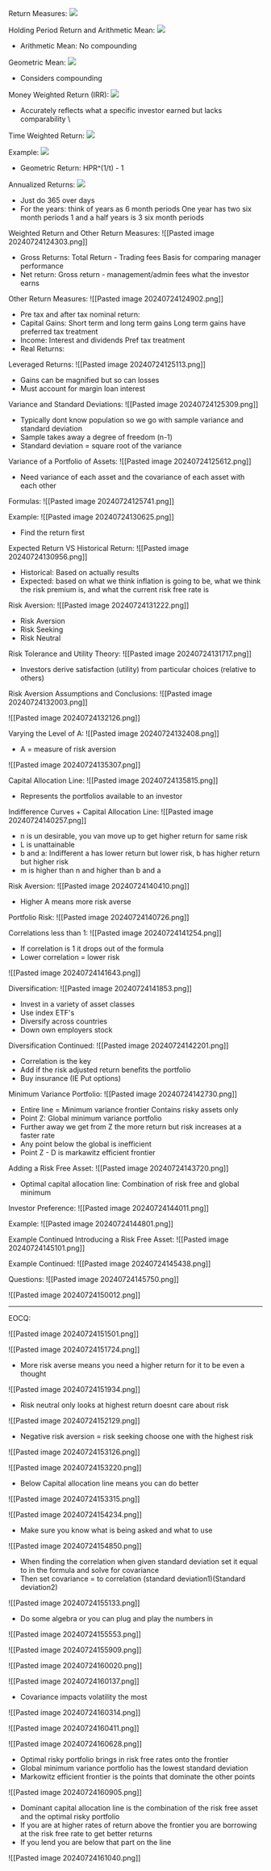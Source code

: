 

Return Measures:
![](https://i.imgur.com/eFRHUq3.png)



Holding Period Return and Arithmetic Mean:
![](https://i.imgur.com/wmBSNXl.png)
- Arithmetic Mean: No compounding


Geometric Mean:
![](https://i.imgur.com/ROxCJpG.png)
- Considers compounding


Money Weighted Return (IRR):
![](https://i.imgur.com/lR0hT9V.png)
- Accurately reflects what a specific investor earned but lacks comparability \




Time Weighted Return:
![](https://i.imgur.com/EfekkIe.png)



Example:
![](https://i.imgur.com/86dTqfj.png)
- Geometric Return: HPR^(1/t) - 1



Annualized Returns:
![](https://i.imgur.com/uMUdcd7.png)
- Just do 365 over days
- For the years: think of years as 6 month periods
  One year has two six month periods 
  1 and a half years is 3 six month periods



Weighted Return and Other Return Measures:
![[Pasted image 20240724124303.png]]
- Gross Returns: Total Return - Trading fees
  Basis for comparing manager performance
- Net return: Gross return - management/admin fees
  what the investor earns


Other Return Measures:
![[Pasted image 20240724124902.png]]
- Pre tax and after tax nominal return:
- Capital Gains: Short term and long term gains
  Long term gains have preferred tax treatment
- Income: Interest and dividends
  Pref tax treatment 
- Real Returns: 


Leveraged Returns:
![[Pasted image 20240724125113.png]]
- Gains can be magnified but so can losses
- Must account for margin loan interest



Variance and Standard Deviations:
![[Pasted image 20240724125309.png]]
- Typically dont know population so we go with sample variance and standard deviation
- Sample takes away a degree of freedom (n-1)
- Standard deviation = square root of the variance


Variance of a Portfolio of Assets:
![[Pasted image 20240724125612.png]]
- Need variance of each asset and the covariance of each asset with each other


Formulas:
![[Pasted image 20240724125741.png]]


Example:
![[Pasted image 20240724130625.png]]
- Find the return first


Expected Return VS Historical Return:
![[Pasted image 20240724130956.png]]
- Historical: Based on actually results
- Expected: based on what we think inflation is going to be, what we think the risk premium is, and what the current risk free rate is 



Risk Aversion:
![[Pasted image 20240724131222.png]]
- Risk Aversion
- Risk Seeking
- Risk Neutral


Risk Tolerance and Utility Theory:
![[Pasted image 20240724131717.png]]
- Investors derive satisfaction (utility) from particular choices (relative to others)



Risk Aversion Assumptions and Conclusions:
![[Pasted image 20240724132003.png]]


![[Pasted image 20240724132126.png]]



Varying the Level of A:
![[Pasted image 20240724132408.png]]
- A = measure of risk aversion


![[Pasted image 20240724135307.png]]



Capital Allocation Line:
![[Pasted image 20240724135815.png]]
- Represents the portfolios available to an investor



Indifference Curves + Capital Allocation Line:
![[Pasted image 20240724140257.png]]
- n is un desirable, you van move up to get higher return for same risk 
- L is unattainable 
- b and a: Indifferent a has lower return but lower risk, b has higher return but higher risk
- m is higher than n and higher than b and a


Risk Aversion:
![[Pasted image 20240724140410.png]]
- Higher A means more risk averse



Portfolio Risk:
![[Pasted image 20240724140726.png]]


Correlations less than 1:
![[Pasted image 20240724141254.png]]
- If correlation is 1 it drops out of the formula
- Lower correlation = lower risk



![[Pasted image 20240724141643.png]]


Diversification:
![[Pasted image 20240724141853.png]]
- Invest in a variety of asset classes
- Use index ETF's
- Diversify across countries
- Down own employers stock


Diversification Continued:
![[Pasted image 20240724142201.png]]
- Correlation is the key
- Add if the risk adjusted return benefits the portfolio
- Buy insurance (IE Put options)


Minimum Variance Portfolio:
![[Pasted image 20240724142730.png]]
- Entire line = Minimum variance frontier
  Contains risky assets only 
- Point Z: Global minimum variance portfolio 
- Further away we get from Z the more return but risk increases at a faster rate
- Any point below the global is inefficient 
- Point Z - D is markawitz efficient frontier 


Adding a Risk Free Asset:
![[Pasted image 20240724143720.png]]
- Optimal capital allocation line: Combination of risk free and global minimum 


Investor Preference:
![[Pasted image 20240724144011.png]]


Example:
![[Pasted image 20240724144801.png]]


Example Continued Introducing a Risk Free Asset:
![[Pasted image 20240724145101.png]]



Example Continued:
![[Pasted image 20240724145438.png]]


Questions:
![[Pasted image 20240724145750.png]]



![[Pasted image 20240724150012.png]]

___
EOCQ:


![[Pasted image 20240724151501.png]]


![[Pasted image 20240724151724.png]]
- More risk averse means you need a higher return for it to be even a thought


![[Pasted image 20240724151934.png]]
- Risk neutral only looks at highest return doesnt care about risk


![[Pasted image 20240724152129.png]]
- Negative risk aversion = risk seeking choose one with the highest risk



![[Pasted image 20240724153126.png]]


![[Pasted image 20240724153220.png]]
- Below Capital allocation line means you can do better


![[Pasted image 20240724153315.png]]


![[Pasted image 20240724154234.png]]
- Make sure you know what is being asked and what to use


![[Pasted image 20240724154850.png]]
- When finding the correlation when given standard deviation set it equal to in the formula and solve for covariance 
- Then set covariance = to correlation (standard deviation1)(Standard deviation2)


![[Pasted image 20240724155133.png]]
- Do some algebra or you can plug and play the numbers in


![[Pasted image 20240724155553.png]]


![[Pasted image 20240724155909.png]]


![[Pasted image 20240724160020.png]]



![[Pasted image 20240724160137.png]]
- Covariance impacts volatility the most 


![[Pasted image 20240724160314.png]]

 
![[Pasted image 20240724160411.png]]


![[Pasted image 20240724160628.png]]
- Optimal risky portfolio brings in risk free rates onto the frontier
- Global minimum variance portfolio has the lowest standard deviation
- Markowitz efficient frontier is the points that dominate the other points



![[Pasted image 20240724160905.png]]
- Dominant capital allocation line is the combination of the risk free asset and the optimal risky portfolio 
- If you are at higher rates of return above the frontier you are borrowing at the risk free rate to get better returns
- If you lend you are below that part on the line



![[Pasted image 20240724161040.png]]
